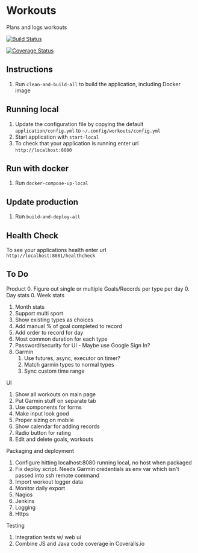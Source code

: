 # Workouts
Plans and logs workouts

[![Build Status](https://travis-ci.org/Weizilla/workouts.svg?branch=master)](https://travis-ci.org/Weizilla/workouts)

[![Coverage Status](https://coveralls.io/repos/Weizilla/workouts/badge.svg?branch=master&service=github)](https://coveralls.io/github/Weizilla/workouts?branch=master)

## Instructions
1. Run `clean-and-build-all` to build the application, including Docker image

## Running local
1. Update the configuration file by copying the default `application/config.yml` to `~/.config/workouts/config.yml`
1. Start application with `start-local`
1. To check that your application is running enter url `http://localhost:8080`

## Run with docker
1. Run `docker-compose-up-local`

## Update production
1. Run `build-and-deploy-all`

## Health Check
To see your applications health enter url `http://localhost:8081/healthcheck`

## To Do

Product
0. Figure out single or multiple Goals/Records per type per day
0. Day stats
0. Week stats
1. Month stats
1. Support multi sport 
2. Show existing types as choices
3. Add manual % of goal completed to record
4. Add order to record for day
5. Most common duration for each type
6. Password/security for UI - Maybe use Google Sign In?
7. Garmin
    1. Use futures, async, executor on timer?
    2. Match garmin types to normal types
    3. Sync custom time range

UI
1. Show all workouts on main page
2. Put Garmin stuff on separate tab
3. Use components for forms
4. Make input look good
5. Proper sizing on mobile
6. Show calendar for adding records
7. Radio button for rating
8. Edit and delete goals, workouts

Packaging and deployment
1. Configure hitting localhost:8080 running local, no host when packaged
2. Fix deploy script. Needs Garmin credentials as env var which isn't passed into ssh remote command
3. Import workout logger data
4. Monitor daily export 
5. Nagios
6. Jenkins
7. Logging
8. Https

Testing
1. Integration tests w/ web ui
2. Combine JS and Java code coverage in Coveralls.io
